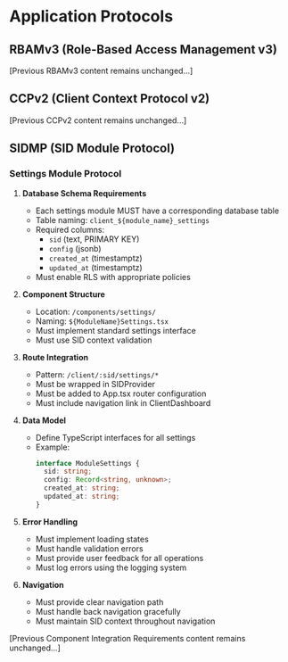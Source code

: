 # Application Protocols

## RBAMv3 (Role-Based Access Management v3)
[Previous RBAMv3 content remains unchanged...]

## CCPv2 (Client Context Protocol v2)
[Previous CCPv2 content remains unchanged...]

## SIDMP (SID Module Protocol)

### Settings Module Protocol

1. **Database Schema Requirements**
   - Each settings module MUST have a corresponding database table
   - Table naming: `client_${module_name}_settings`
   - Required columns:
     - `sid` (text, PRIMARY KEY)
     - `config` (jsonb)
     - `created_at` (timestamptz)
     - `updated_at` (timestamptz)
   - Must enable RLS with appropriate policies

2. **Component Structure**
   - Location: `/components/settings/`
   - Naming: `${ModuleName}Settings.tsx`
   - Must implement standard settings interface
   - Must use SID context validation

3. **Route Integration**
   - Pattern: `/client/:sid/settings/*`
   - Must be wrapped in SIDProvider
   - Must be added to App.tsx router configuration
   - Must include navigation link in ClientDashboard

4. **Data Model**
   - Define TypeScript interfaces for all settings
   - Example:
     ```typescript
     interface ModuleSettings {
       sid: string;
       config: Record<string, unknown>;
       created_at: string;
       updated_at: string;
     }
     ```

5. **Error Handling**
   - Must implement loading states
   - Must handle validation errors
   - Must provide user feedback for all operations
   - Must log errors using the logging system

6. **Navigation**
   - Must provide clear navigation path
   - Must handle back navigation gracefully
   - Must maintain SID context throughout navigation

[Previous Component Integration Requirements content remains unchanged...]